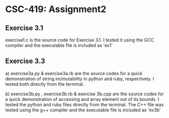 # CSC-419: Assignment2

## Exercise 3.1
exercise1.c is the source code for Exercise 3.1. I tested it using the GCC compiler and the executable file is included as 'ex1'

## Exercise 3.3
a) exercise3a.py & exercise3a.rb are the source codes for a quick demonstration of string im/mutability in python and ruby, respectively. I tested both directly from the terminal.

b) exercise3b.py , exercise3b.rb & exercise 3b.cpp are the source codes for a quick demonstration of accessing and array element out of its bounds. I tested the python and ruby files directly from the terminal. The C++ file was tested using the g++ compiler and the executable file is included as 'ex3b'

